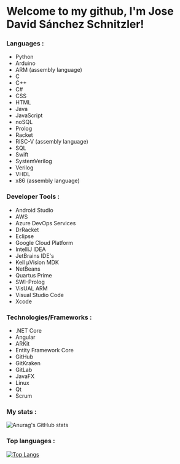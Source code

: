 # Welcome to my github, I'm Jose David Sánchez Schnitzler!
  
### Languages :
  
- Python
- Arduino
- ARM (assembly language)
- C
- C++
- C#
- CSS
- HTML
- Java
- JavaScript
- noSQL
- Prolog
- Racket
- RISC-V (assembly language)
- SQL
- Swift
- SystemVerilog
- Verilog
- VHDL
- x86 (assembly language)

### Developer Tools :

- Android Studio
- AWS
- Azure DevOps Services
- DrRacket
- Eclipse
- Google Cloud Platform
- IntelliJ IDEA
- JetBrains IDE's
- Keil µVision MDK
- NetBeans
- Quartus Prime
- SWI-Prolog
- VisUAL ARM
- Visual Studio Code
- Xcode

### Technologies/Frameworks :

- .NET Core
- Angular
- ARKit
- Entity Framework Core
- GitHub
- GitKraken
- GitLab
- JavaFX
- Linux
- Qt
- Scrum

### My stats :
![Anurag's GitHub stats](https://github-readme-stats.vercel.app/api?username=JoseDavidSS&show_icons=true&theme=radical&include_all_commits=true)

### Top languages :
[![Top Langs](https://github-readme-stats.vercel.app/api/top-langs/?username=JoseDavidSS&layout=compact&langs_count=10&hide=shell,CMake,M4,Starlark,MakeFile,stata,css)](https://github.com/anuraghazra/github-readme-stats)

<img src="https://komarev.com/ghpvc/?username=JoseDavidSS&style=flat-square&color=blue" alt=""/>
